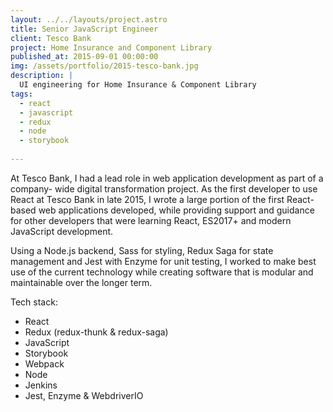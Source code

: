 ```yaml
---
layout: ../../layouts/project.astro
title: Senior JavaScript Engineer
client: Tesco Bank
project: Home Insurance and Component Library
published_at: 2015-09-01 00:00:00
img: /assets/portfolio/2015-tesco-bank.jpg
description: |
  UI engineering for Home Insurance & Component Library
tags:
  - react
  - javascript
  - redux
  - node
  - storybook
  
---
```


At Tesco Bank, I had a lead role in web application development as part of a company- wide digital transformation project. As the first developer to use React at Tesco Bank in late 2015, I wrote a large portion of the first React-based web applications developed, while providing support and guidance for other developers that were learning React, ES2017+ and modern JavaScript development.

Using a Node.js backend, Sass for styling, Redux Saga for state management and Jest with Enzyme for unit testing, I worked to make best use of the current technology while creating software that is modular and maintainable over the longer term.

Tech stack:

- React
- Redux (redux-thunk & redux-saga)
- JavaScript
- Storybook
- Webpack
- Node
- Jenkins
- Jest, Enzyme & WebdriverIO
